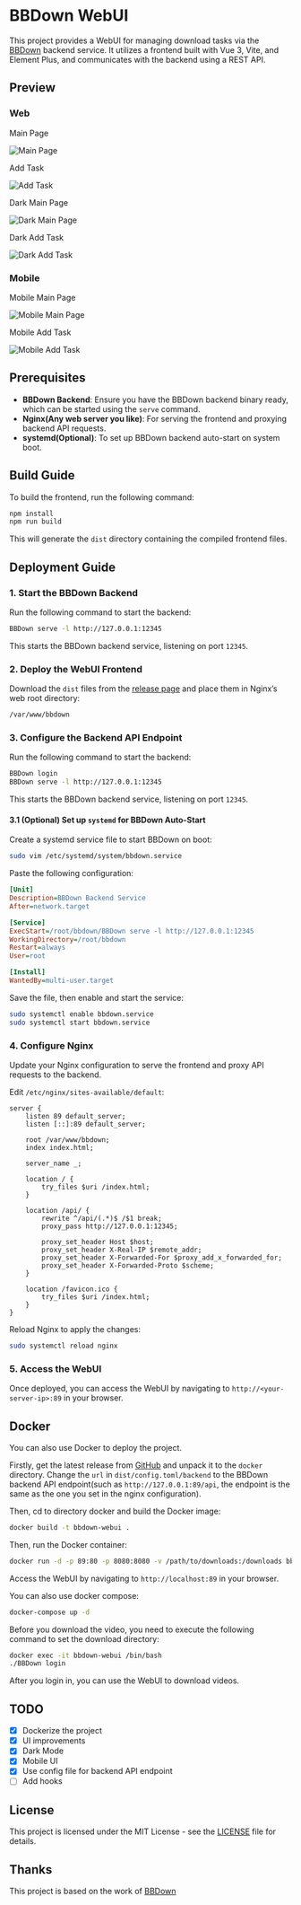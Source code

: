 # BBDown WebUI

This project provides a WebUI for managing download tasks via the [BBDown](https://github.com/nilaoda/BBDown) backend service. It utilizes a frontend built with Vue 3, Vite, and Element Plus, and communicates with the backend using a REST API.

## Preview

### Web

Main Page

![Main Page](./image/image1.png)

Add Task

![Add Task](./image/image2.png)

Dark Main Page

![Dark Main Page](./image/image3.png)

Dark Add Task

![Dark Add Task](./image/image4.png)

### Mobile

Mobile Main Page

![Mobile Main Page](./image/image5.png)

Mobile Add Task

![Mobile Add Task](./image/image6.png)

## Prerequisites

- **BBDown Backend**: Ensure you have the BBDown backend binary ready, which can be started using the `serve` command.
- **Nginx(Any web server you like)**: For serving the frontend and proxying backend API requests.
- **systemd(Optional)**: To set up BBDown backend auto-start on system boot.

## Build Guide

To build the frontend, run the following command:

```bash
npm install
npm run build
```

This will generate the `dist` directory containing the compiled frontend files.

## Deployment Guide

### 1. Start the BBDown Backend

Run the following command to start the backend:

```bash
BBDown serve -l http://127.0.0.1:12345
```

This starts the BBDown backend service, listening on port `12345`.

### 2. Deploy the WebUI Frontend

Download the `dist` files from the [release page](https://github.com/WindLX/BBDownWebUI/releases/) and place them in Nginx’s web root directory:

```bash
/var/www/bbdown
```

### 3. Configure the Backend API Endpoint

Run the following command to start the backend:

```bash
BBDown login
BBDown serve -l http://127.0.0.1:12345
```

This starts the BBDown backend service, listening on port `12345`.

#### 3.1 (Optional) Set up `systemd` for BBDown Auto-Start

Create a systemd service file to start BBDown on boot:

```bash
sudo vim /etc/systemd/system/bbdown.service
```

Paste the following configuration:

```ini
[Unit]
Description=BBDown Backend Service
After=network.target

[Service]
ExecStart=/root/bbdown/BBDown serve -l http://127.0.0.1:12345
WorkingDirectory=/root/bbdown
Restart=always
User=root

[Install]
WantedBy=multi-user.target
```

Save the file, then enable and start the service:

```bash
sudo systemctl enable bbdown.service
sudo systemctl start bbdown.service
```

### 4. Configure Nginx

Update your Nginx configuration to serve the frontend and proxy API requests to the backend.

Edit `/etc/nginx/sites-available/default`:

```nginx
server {
    listen 89 default_server;
    listen [::]:89 default_server;

    root /var/www/bbdown;
    index index.html;

    server_name _;

    location / {
        try_files $uri /index.html;
    }

    location /api/ {
        rewrite ^/api/(.*)$ /$1 break;
        proxy_pass http://127.0.0.1:12345;

        proxy_set_header Host $host;
        proxy_set_header X-Real-IP $remote_addr;
        proxy_set_header X-Forwarded-For $proxy_add_x_forwarded_for;
        proxy_set_header X-Forwarded-Proto $scheme;
    }

    location /favicon.ico {
        try_files $uri /index.html;
    }
}
```

Reload Nginx to apply the changes:

```bash
sudo systemctl reload nginx
```

### 5. Access the WebUI

Once deployed, you can access the WebUI by navigating to `http://<your-server-ip>:89` in your browser.

## Docker

You can also use Docker to deploy the project.

Firstly, get the latest release from [GitHub](https://github.com/WindLX/BBDownWebUI/releases/) and unpack it to the `docker` directory. Change the `url` in `dist/config.toml/backend` to the BBDown backend API endpoint(such as `http://127.0.0.1:89/api`, the endpoint is the same as the one you set in the nginx configuration).

Then, cd to directory docker and build the Docker image:

```bash
docker build -t bbdown-webui .
```

Then, run the Docker container:

```bash
docker run -d -p 89:80 -p 8080:8080 -v /path/to/downloads:/downloads bbdown-webui
```

Access the WebUI by navigating to `http://localhost:89` in your browser.

You can also use docker compose:

```bash
docker-compose up -d
```

Before you download the video, you need to execute the following command to set the download directory:

```bash
docker exec -it bbdown-webui /bin/bash
./BBDown login
```

After you login in, you can use the WebUI to download videos.

## TODO

- [x] Dockerize the project
- [x] UI improvements
- [x] Dark Mode
- [x] Mobile UI
- [x] Use config file for backend API endpoint
- [ ] Add hooks

## License

This project is licensed under the MIT License - see the [LICENSE](LICENSE) file for details.

## Thanks

This project is based on the work of [BBDown](https://github.com/nilaoda/BBDown)
